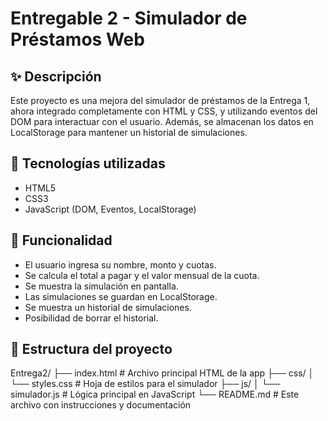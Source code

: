# Entregable 2 - Simulador de Préstamos Web

## ✨ Descripción

Este proyecto es una mejora del simulador de préstamos de la Entrega 1, ahora integrado completamente con HTML y CSS, y utilizando eventos del DOM para interactuar con el usuario. Además, se almacenan los datos en LocalStorage para mantener un historial de simulaciones.

## 🧰 Tecnologías utilizadas

- HTML5
- CSS3
- JavaScript (DOM, Eventos, LocalStorage)

## 🚀 Funcionalidad

- El usuario ingresa su nombre, monto y cuotas.
- Se calcula el total a pagar y el valor mensual de la cuota.
- Se muestra la simulación en pantalla.
- Las simulaciones se guardan en LocalStorage.
- Se muestra un historial de simulaciones.
- Posibilidad de borrar el historial.

## 📁 Estructura del proyecto

Entrega2/
├── index.html                # Archivo principal HTML de la app
├── css/
│   └── styles.css            # Hoja de estilos para el simulador
├── js/
│   └── simulador.js          # Lógica principal en JavaScript
└── README.md                 # Este archivo con instrucciones y documentación